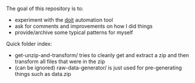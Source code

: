 
The goal of this repository is to:

- experiment with the [doit](http://pydoit.org/) automation tool
- ask for comments and improvements on how I did things
- provide/archive some typical patterns for myself

Quick folder index:

- get-unzip-and-transform/ tries to cleanly get and extract a zip and then transform all files that were in the zip
-  (can be ignored) raw-data-generator/ is just used for pre-generating things such as data.zip
